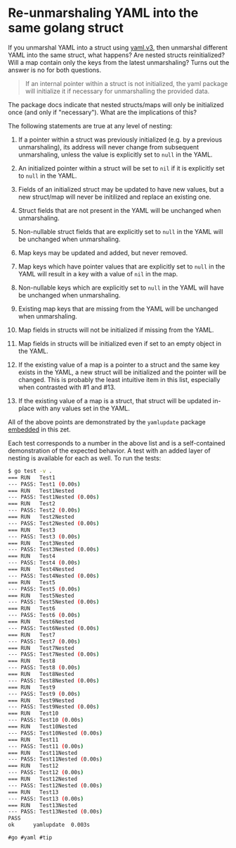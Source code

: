 # Re-unmarshaling YAML into the same golang struct

If you unmarshal YAML into a struct using [yaml.v3](gopkg.in/yaml.v3), then
unmarshal different YAML into the same struct, what happens? Are nested structs
reinitialized? Will a map contain only the keys from the latest unmarshaling?
Turns out the answer is no for both questions.

>If an internal pointer within a struct is not initialized, the yaml package
will initialize it if necessary for unmarshalling the provided data.

The package docs indicate that nested structs/maps will only be initialized
once (and only if "necessary"). What are the implications of this?

The following statements are true at any level of nesting:

1.  If a pointer within a struct was previously initialized (e.g. by a previous
    unmarshaling), its address will never change from subsequent unmarshaling,
    unless the value is explicitly set to `null` in the YAML.

2.  An initialized pointer within a struct will be set to `nil` if it is
    explicitly set to `null` in the YAML.

3.  Fields of an initialized struct may be updated to have new values, but
    a new struct/map will never be initilized and replace an existing one.

4.  Struct fields that are not present in the YAML will be unchanged when
    unmarshaling.

5.  Non-nullable struct fields that are explicitly set to `null` in the YAML
    will be unchanged when unmarshaling.

6.  Map keys may be updated and added, but never removed.

7.  Map keys which have pointer values that are explicitly set to `null` in the
    YAML will result in a key with a value of `nil` in the map.

8.  Non-nullable keys which are explicitly set to `null` in the YAML will have
    be unchanged when unmarshaling.

9.  Existing map keys that are missing from the YAML will be unchanged when
    unmarshaling.

10. Map fields in structs will not be initialized if missing from the YAML.

11. Map fields in structs will be initialized even if set to an empty object in
    the YAML.

12. If the existing value of a map is a pointer to a struct and the same key
    exists in the YAML, a new struct will be initialized and the pointer will
    be changed. This is probably the least intuitive item in this list,
    especially when contrasted with #1 and #13.

13. If the existing value of a map is a struct, that struct will be updated
    in-place with any values set in the YAML.

All of the above points are demonstrated by the `yamlupdate` package
[embedded](./yamlupdate) in this zet.

Each test corresponds to a number in the above list and is a self-contained
demonstration of the expected behavior. A test with an added layer of nesting
is available for each as well. To run the tests:

```bash
$ go test -v .
=== RUN   Test1
--- PASS: Test1 (0.00s)
=== RUN   Test1Nested
--- PASS: Test1Nested (0.00s)
=== RUN   Test2
--- PASS: Test2 (0.00s)
=== RUN   Test2Nested
--- PASS: Test2Nested (0.00s)
=== RUN   Test3
--- PASS: Test3 (0.00s)
=== RUN   Test3Nested
--- PASS: Test3Nested (0.00s)
=== RUN   Test4
--- PASS: Test4 (0.00s)
=== RUN   Test4Nested
--- PASS: Test4Nested (0.00s)
=== RUN   Test5
--- PASS: Test5 (0.00s)
=== RUN   Test5Nested
--- PASS: Test5Nested (0.00s)
=== RUN   Test6
--- PASS: Test6 (0.00s)
=== RUN   Test6Nested
--- PASS: Test6Nested (0.00s)
=== RUN   Test7
--- PASS: Test7 (0.00s)
=== RUN   Test7Nested
--- PASS: Test7Nested (0.00s)
=== RUN   Test8
--- PASS: Test8 (0.00s)
=== RUN   Test8Nested
--- PASS: Test8Nested (0.00s)
=== RUN   Test9
--- PASS: Test9 (0.00s)
=== RUN   Test9Nested
--- PASS: Test9Nested (0.00s)
=== RUN   Test10
--- PASS: Test10 (0.00s)
=== RUN   Test10Nested
--- PASS: Test10Nested (0.00s)
=== RUN   Test11
--- PASS: Test11 (0.00s)
=== RUN   Test11Nested
--- PASS: Test11Nested (0.00s)
=== RUN   Test12
--- PASS: Test12 (0.00s)
=== RUN   Test12Nested
--- PASS: Test12Nested (0.00s)
=== RUN   Test13
--- PASS: Test13 (0.00s)
=== RUN   Test13Nested
--- PASS: Test13Nested (0.00s)
PASS
ok  	yamlupdate	0.003s
```

    #go #yaml #tip
